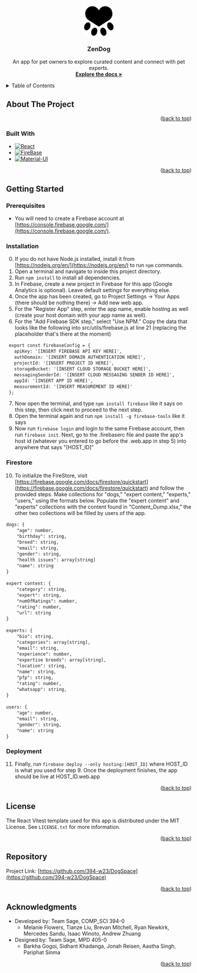 <!-- # React Vitest Template

A starter template for building React apps with Vite. Includes Vitest for unit testing and
a hefty .gitignore file.

## Usage

```
mkdir your-app-name
cd your-app-name
npx degit criesbeck/react-vitest
npm install
```

## Test

Verify that the initial app works. Run

```
npm start
```

and open the URL displayed.

Verify that the unit tests work with

```
npm test
```

Two tests should run and pass. 

## Scripts

**package.json** defines the following scripts:

| Script         | Description                                         |
| -------------- | --------------------------------------------------- |
| npm start      | Runs the app in the development mode.               |
| npm run dev    | Runs the app in the development mode.               |
| npm run build  | Builds the app for production to the `dist` folder. |
| npm run serve  | Serves the production build from the `dist` folder. |
| npm test       | Starts a Jest-like test loop                        |


## Git

If everything is working, set up [your local and remote repositories](https://docs.github.com/en/get-started/importing-your-projects-to-github/importing-source-code-to-github/adding-locally-hosted-code-to-github#adding-a-local-repository-to-github-using-git).

## Folder Structure

```
your-app-name
├── node_modules
├── public
│   ├── favicon.svg
│   └── robots.txt
└── src
    ├── App.css
    ├── App.jsx
    ├── index.css
    ├── index.jsx
    └── logo.svg
├── .gitignore
├── index.html
├── package.json
├── README.md
├── vite.config.js
```

## Credits

React-Vitest built and maintained by [Chris Riesbeck](https://github.com/criesbeck).

Inspired by [SafdarJamal/vite-template-react](https://github.com/SafdarJamal/vite-template-react).
Expanded to include Vitest and some sample tests.

Thanks to Rich Harris for [degit](https://www.npmjs.com/package/degit).

Gitignore file created with [the Toptal tool](https://www.toptal.com/developers/gitignore/api/react,firebase,visualstudiocode,macos,windows).


## License

This project is licensed under the terms of the [MIT license](./LICENSE). -->


<!-- Improved compatibility of back to top link: See: https://github.com/othneildrew/Best-README-Template/pull/73 -->
<a name="readme-top"></a>
<!--
*** Thanks for checking out the Best-README-Template. If you have a suggestion
*** that would make this better, please fork the repo and create a pull request
*** or simply open an issue with the tag "enhancement".
*** Don't forget to give the project a star!
*** Thanks again! Now go create something AMAZING! :D
-->



<!-- PROJECT SHIELDS -->
<!--
*** I'm using markdown "reference style" links for readability.
*** Reference links are enclosed in brackets [ ] instead of parentheses ( ).
*** See the bottom of this document for the declaration of the reference variables
*** for contributors-url, forks-url, etc. This is an optional, concise syntax you may use.
*** https://www.markdownguide.org/basic-syntax/#reference-style-links
-->

<!-- PROJECT LOGO -->
<br />
<div align="center">
<a href="https://github.com/394-w23/DogSpace">
    <img src="./src/svgs/logo_zendog.svg" alt="Logo" width="80" height="80">
  </a>
<h3 align="center">ZenDog</h3>

  <p align="center">
    An app for pet owners to explore curated content and connect with pet experts.
    <br />
    <a href="https://github.com/394-w23/DogSpace"><strong>Explore the docs »</strong></a>
  </p>
</div>



<!-- TABLE OF CONTENTS -->
<details>
  <summary>Table of Contents</summary>
  <ol>
    <li>
      <a href="#about-the-project">About The Project</a>
      <ul>
        <li><a href="#built-with">Built With</a></li>
      </ul>
    </li>
    <li>
      <a href="#getting-started">Getting Started</a>
      <ul>
        <li><a href="#prerequisites">Prerequisites</a></li>
        <li><a href="#installation">Installation</a></li>
      </ul>
    </li>
    <li><a href="#license">License</a></li>
    <li><a href="#repository">Repository</a></li>
    <li><a href="#acknowledgments">Acknowledgments</a></li>
  </ol>
</details>

<!-- ABOUT THE PROJECT -->
## About The Project

<p align="right">(<a href="#readme-top">back to top</a>)</p>

### Built With

* [![React][React.js]][React-url]
* [![FireBase][FireBase.js]][FireBase-url]
* [![Material-UI][Material-UI.js]][Material-UI-url]

<p align="right">(<a href="#readme-top">back to top</a>)</p>

<!-- GETTING STARTED -->
## Getting Started

### Prerequisites

* You will need to create a Firebase account at [https://console.firebase.google.com/](https://console.firebase.google.com/). 

### Installation

0. If you do not have Node.js installed, install it from [https://nodejs.org/en/](https://nodejs.org/en/) to run ```npm``` commands.
1. Open a terminal and navigate to inside this project directory.
2. Run ```npm install``` to install all dependencies.
3. In Firebase, create a new project in Firebase for this app (Google Analytics is optional). Leave default settings for everything else.
4. Once the app has been created, go to Project Settings -> Your Apps (there should be nothing there) -> Add new web app.
5. For the "Register App" step, enter the app name, enable hosting as well (create your host domain with your app name as well). 
6. For the "Add Firebase SDK step," select "Use NPM." Copy the data that looks like the following into src/utils/firebase.js at line 21 (replacing the placeholder that's there at the moment)
```
 export const firebaseConfig = {
   apiKey: '[INSERT FIREBASE API KEY HERE]',
   authDomain: '[INSERT DOMAIN AUTHENTICATION HERE]',
   projectId: '[INSERT PROJECT ID HERE]',
   storageBucket: '[INSERT CLOUD STORAGE BUCKET HERE]',
   messagingSenderId: '[INSERT CLOUD MESSAGING SENDER ID HERE]',   
   appId: '[INSERT APP ID HERE]',
   measurementId: '[INSERT MEASUREMENT ID HERE]'
 };
```
7. Now open the terminal, and type ```npm install firebase``` like it says on this step, then click next to proceed to the next step.
8. Open the terminal again and run ```npm install -g firebase-tools``` like it says
9. Now run  ```firebase login``` and login to the same Firebase account, then run ```firebase init```. Next, go to the .firebaserc file and paste the app's host id (whatever you entered to go before the .web.app in step 5) into anywhere that says "[HOST_ID]"

### Firestore
10. To initialize the FireStore, visit [https://firebase.google.com/docs/firestore/quickstart](https://firebase.google.com/docs/firestore/quickstart) and follow the provided steps. Make collections for "dogs," "expert content," "experts," "users," using the formats below. Populate the "expert content" and "experts" collections with the content found in "Content_Dump.xlsx," the other two collections will be filled by users of the app.

```
dogs: {
    "age": number,
    "birthday": string,
    "breed": string,
    "email": string,
    "gender": string,
    "health issues": array[string]
    "name": string
}

expert content: {
    "category": string,
    "expert": string,
    "numOfRatings": number,
    "rating": number,
    "url": string
}

experts: {
    "bio": string,
    "categories": array[string],
    "email": string,
    "experience": number,
    "expertise breeds": array[string],
    "location": string,
    "name": string,
    "pfp": string,
    "rating": number,
    "whatsapp": string,
}

users: {
    "age": number,
    "email": string,
    "gender": string,
    "name": string
}
```

### Deployment
11. Finally, run ```firebase deploy --only hosting:[HOST_ID]``` where HOST_ID is what you used for step 9. Once the deployment finishes, the app should be live at HOST_ID.web.app
<p align="right">(<a href="#readme-top">back to top</a>)</p>

<!-- LICENSE -->
## License

The React Vitest template used for this app is distributed under the MIT License. See `LICENSE.txt` for more information.

<p align="right">(<a href="#readme-top">back to top</a>)</p>

<!-- CONTACT -->
## Repository

Project Link: [https://github.com/394-w23/DogSpace](https://github.com/394-w23/DogSpace)

<p align="right">(<a href="#readme-top">back to top</a>)</p>

<!-- ACKNOWLEDGMENTS -->
## Acknowledgments

* Developed by: Team Sage, COMP_SCI 394-0
    - Melanie Flowers, Tianze Liu, Brevan Mitchell, Ryan Newkirk, Mercedes Sandu, Isaac Winoto, Andrew Zhuang
* Designed by: Team Sage, MPD 405-0
    - Barkha Gogoi, Sidhant Khadanga, Jonah Reisen, Aastha Singh, Pariphat Sinma 

<p align="right">(<a href="#readme-top">back to top</a>)</p>

<!-- MARKDOWN LINKS & IMAGES -->
<!-- https://www.markdownguide.org/basic-syntax/#reference-style-links -->
[React.js]: https://img.shields.io/badge/React-20232A?style=for-the-badge&logo=react&logoColor=61DAFB
[React-url]: https://reactjs.org/
[FireBase.js]: https://img.shields.io/badge/Firebase-20232A?style=for-the-badge&logo=firebase&logoColor=61DAFB
[FireBase-url]: https://firebase.google.com/
[Material-UI.js]: https://img.shields.io/badge/Material--UI-20232A?style=for-the-badge&logo=material-ui&logoColor=61DAFB
[Material-UI-url]: https://material-ui.com/